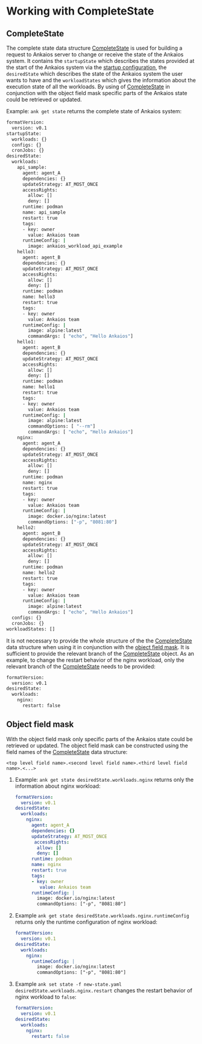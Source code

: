 # Working with CompleteState

## CompleteState

The complete state data structure [CompleteState](./_ankaios.proto.md#completestate) is used for building a request to Ankaios server to change or receive the state of the Ankaios system. It contains the `startupState` which describes the states provided at the start of the Ankaios system via the [startup configuration](./startup-configuration.md), the `desiredState` which describes the state of the Ankaios system the user wants to have and the `workloadStates` which gives the information about the execution state of all the workloads. By using of [CompleteState](./_ankaios.proto.md#completestate) in conjunction with the object field mask specific parts of the Ankaios state could be retrieved or updated.

Example: `ank get state` returns the complete state of Ankaios system:

```bash
formatVersion:
  version: v0.1
startupState:
  workloads: {}
  configs: {}
  cronJobs: {}
desiredState:
  workloads:
    api_sample:
      agent: agent_A
      dependencies: {}
      updateStrategy: AT_MOST_ONCE
      accessRights:
        allow: []
        deny: []
      runtime: podman
      name: api_sample
      restart: true
      tags:
      - key: owner
        value: Ankaios team
      runtimeConfig: |
        image: ankaios_workload_api_example
    hello3:
      agent: agent_B
      dependencies: {}
      updateStrategy: AT_MOST_ONCE
      accessRights:
        allow: []
        deny: []
      runtime: podman
      name: hello3
      restart: true
      tags:
      - key: owner
        value: Ankaios team
      runtimeConfig: |
        image: alpine:latest
        commandArgs: [ "echo", "Hello Ankaios"]
    hello1:
      agent: agent_B
      dependencies: {}
      updateStrategy: AT_MOST_ONCE
      accessRights:
        allow: []
        deny: []
      runtime: podman
      name: hello1
      restart: true
      tags:
      - key: owner
        value: Ankaios team
      runtimeConfig: |
        image: alpine:latest
        commandOptions: [ "--rm"]
        commandArgs: [ "echo", "Hello Ankaios"]
    nginx:
      agent: agent_A
      dependencies: {}
      updateStrategy: AT_MOST_ONCE
      accessRights:
        allow: []
        deny: []
      runtime: podman
      name: nginx
      restart: true
      tags:
      - key: owner
        value: Ankaios team
      runtimeConfig: |
        image: docker.io/nginx:latest
        commandOptions: ["-p", "8081:80"]
    hello2:
      agent: agent_B
      dependencies: {}
      updateStrategy: AT_MOST_ONCE
      accessRights:
        allow: []
        deny: []
      runtime: podman
      name: hello2
      restart: true
      tags:
      - key: owner
        value: Ankaios team
      runtimeConfig: |
        image: alpine:latest
        commandArgs: [ "echo", "Hello Ankaios"]
  configs: {}
  cronJobs: {}
workloadStates: []
```

It is not necessary to provide the whole structure of the the [CompleteState](./_ankaios.proto.md#completestate) data structure when using it in conjunction with the [object field mask](#object-field-mask). It is sufficient to provide the relevant branch of the [CompleteState](./_ankaios.proto.md#completestate) object. As an example, to change the restart behavior of the nginx workload, only the relevant branch of the [CompleteState](./_ankaios.proto.md#completestate) needs to be provided:

```bash
formatVersion:
  version: v0.1
desiredState:
  workloads:
    nginx:
      restart: false
```

## Object field mask

With the object field mask only specific parts of the Ankaios state could be retrieved or updated.
The object field mask can be constructed using the field names of the [CompleteState](./_ankaios.proto.md#completestate) data structure:

```text
<top level field name>.<second level field name>.<third level field name>.<...>
```

1. Example: `ank get state desiredState.workloads.nginx` returns only the information about nginx workload:

   ```yaml
   formatVersion:
     version: v0.1
   desiredState:
     workloads:
       nginx:
         agent: agent_A
         dependencies: {}
         updateStrategy: AT_MOST_ONCE
          accessRights:
           allow: []
           deny: []
         runtime: podman
         name: nginx
         restart: true
         tags:
         - key: owner
            value: Ankaios team
         runtimeConfig: |
           image: docker.io/nginx:latest
           commandOptions: ["-p", "8081:80"]
   ```

2. Example `ank get state desiredState.workloads.nginx.runtimeConfig` returns only the runtime configuration of nginx workload:

   ```yaml
   formatVersion:
     version: v0.1
   desiredState:
     workloads:
       nginx:
         runtimeConfig: |
           image: docker.io/nginx:latest
           commandOptions: ["-p", "8081:80"]
   ```

3. Example `ank set state -f new-state.yaml desiredState.workloads.nginx.restart` changes the restart behavior of nginx workload to `false`:

   ```yaml title="new-state.yaml"
   formatVersion:
     version: v0.1
   desiredState:
     workloads:
       nginx:
         restart: false
   ```
